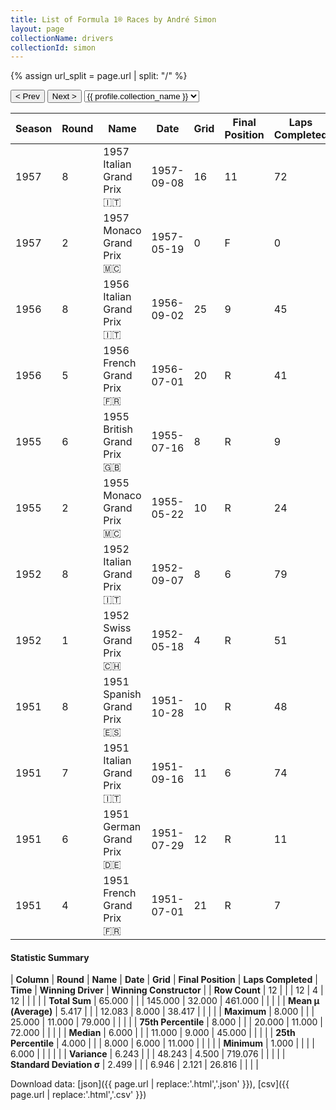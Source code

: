 ```yaml
---
title: List of Formula 1® Races by André Simon
layout: page
collectionName: drivers
collectionId: simon
---
```


{% assign url_split = page.url | split: "/" %}
<div id="collection-navigation">
<button onclick="selector.options[selector.selectedIndex-1].value && (window.location = selector.options[selector.selectedIndex-1].value);">&lt; Prev</button>
<button onclick="selector.options[selector.selectedIndex+1].value && (window.location = selector.options[selector.selectedIndex+1].value);">Next &gt;</button>
<select id="selector" onchange="this.options[this.selectedIndex].value && (window.location = this.options[this.selectedIndex].value);">
  {% for collectionId in site.data[page.collectionName].refs %}
    {% if collectionId == page.collectionId %}
      {% assign selected = "selected" %}
    {% else %}
      {% assign selected = "" %}
    {% endif %}
    {% assign profile = site.data[page.collectionName][collectionId].profile %}
    <option value="/f1/{{ page.collectionName }}/{{ collectionId }}/{{ url_split[4] }}" {{ selected }}>{{ profile.collection_name }}</option>
  {% endfor %}
</select>
</div>

| Season | Round | Name | Date | Grid | Final Position | Laps Completed | Time | Winning Driver | Winning Constructor |
|--|--|--|--|--|--|--|--|--|--|
| 1957 | 8 | 1957 Italian Grand Prix 🇮🇹 | 1957-09-08 | 16 | 11 | 72 |   | Stirling Moss 🇬🇧 | Vanwall 🇬🇧 |
| 1957 | 2 | 1957 Monaco Grand Prix 🇲🇨 | 1957-05-19 | 0 | F | 0 |   | Juan Fangio 🇦🇷 | Maserati 🇮🇹 |
| 1956 | 8 | 1956 Italian Grand Prix 🇮🇹 | 1956-09-02 | 25 | 9 | 45 |   | Stirling Moss 🇬🇧 | Maserati 🇮🇹 |
| 1956 | 5 | 1956 French Grand Prix 🇫🇷 | 1956-07-01 | 20 | R | 41 |   | Peter Collins 🇬🇧 | Ferrari 🇮🇹 |
| 1955 | 6 | 1955 British Grand Prix 🇬🇧 | 1955-07-16 | 8 | R | 9 |   | Stirling Moss 🇬🇧 | Mercedes 🇩🇪 |
| 1955 | 2 | 1955 Monaco Grand Prix 🇲🇨 | 1955-05-22 | 10 | R | 24 |   | Maurice Trintignant 🇫🇷 | Ferrari 🇮🇹 |
| 1952 | 8 | 1952 Italian Grand Prix 🇮🇹 | 1952-09-07 | 8 | 6 | 79 |   | Alberto Ascari 🇮🇹 | Ferrari 🇮🇹 |
| 1952 | 1 | 1952 Swiss Grand Prix 🇨🇭 | 1952-05-18 | 4 | R | 51 |   | Piero Taruffi 🇮🇹 | Ferrari 🇮🇹 |
| 1951 | 8 | 1951 Spanish Grand Prix 🇪🇸 | 1951-10-28 | 10 | R | 48 |   | Juan Fangio 🇦🇷 | Alfa Romeo 🇮🇹 |
| 1951 | 7 | 1951 Italian Grand Prix 🇮🇹 | 1951-09-16 | 11 | 6 | 74 |   | Alberto Ascari 🇮🇹 | Ferrari 🇮🇹 |
| 1951 | 6 | 1951 German Grand Prix 🇩🇪 | 1951-07-29 | 12 | R | 11 |   | Alberto Ascari 🇮🇹 | Ferrari 🇮🇹 |
| 1951 | 4 | 1951 French Grand Prix 🇫🇷 | 1951-07-01 | 21 | R | 7 |   | Juan Fangio 🇦🇷 | Alfa Romeo 🇮🇹 |

#### Statistic Summary

| **Column** | **Round** | **Name** | **Date** | **Grid** | **Final Position** | **Laps Completed** | **Time** | **Winning Driver** | **Winning Constructor** |
| **Row Count** | 12 |  |  | 12 | 4 | 12 |  |  |  |
| **Total Sum** | 65.000 |  |  | 145.000 | 32.000 | 461.000 |  |  |  |
| **Mean μ (Average)** | 5.417 |  |  | 12.083 | 8.000 | 38.417 |  |  |  |
| **Maximum** | 8.000 |  |  | 25.000 | 11.000 | 79.000 |  |  |  |
| **75th Percentile** | 8.000 |  |  | 20.000 | 11.000 | 72.000 |  |  |  |
| **Median** | 6.000 |  |  | 11.000 | 9.000 | 45.000 |  |  |  |
| **25th Percentile** | 4.000 |  |  | 8.000 | 6.000 | 11.000 |  |  |  |
| **Minimum** | 1.000 |  |  |  | 6.000 |  |  |  |  |
| **Variance** | 6.243 |  |  | 48.243 | 4.500 | 719.076 |  |  |  |
| **Standard Deviation σ** | 2.499 |  |  | 6.946 | 2.121 | 26.816 |  |  |  |

Download data: [json]({{ page.url | replace:'.html','.json' }}), [csv]({{ page.url | replace:'.html','.csv' }})

